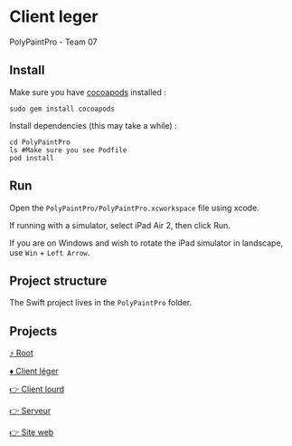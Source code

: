 # Client leger
PolyPaintPro - Team 07

## Install

Make sure you have [cocoapods](https://cocoapods.org) installed :

```
sudo gem install cocoapods
```

Install dependencies (this may take a while) :

```
cd PolyPaintPro
ls #Make sure you see Podfile
pod install
```

## Run

Open the `PolyPaintPro/PolyPaintPro.xcworkspace` file using xcode.

If running with a simulator, select iPad Air 2, then click Run.

If you are on Windows and wish to rotate the iPad simulator in landscape, use `Win` + `Left Arrow`.

## Project structure

The Swift project lives in the `PolyPaintPro` folder.

## Projects

[:arrow_heading_up: Root](../README.md)

[:diamonds: Client léger](../client-leger/)

[:point_right: Client lourd](../client-lourd/)

[:point_right: Serveur](../serveur/)

[:point_right: Site web](../site-web/)
